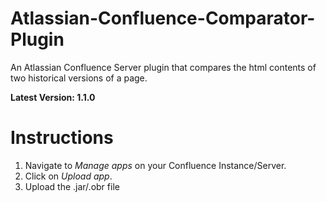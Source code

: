 # Atlassian-Confluence-Comparator-Plugin
An Atlassian Confluence Server plugin that compares the html contents of two historical versions of a page.

**Latest Version: 1.1.0**

# Instructions
1. Navigate to *Manage apps* on your Confluence Instance/Server.
2. Click on *Upload app*.
3. Upload the .jar/.obr file
